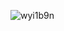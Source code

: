 ![wyi1b9n](https://github.com/Xylonity/Knight-Quest/assets/42015327/805ed986-7bed-40da-9628-fe5f44bc7a75)
